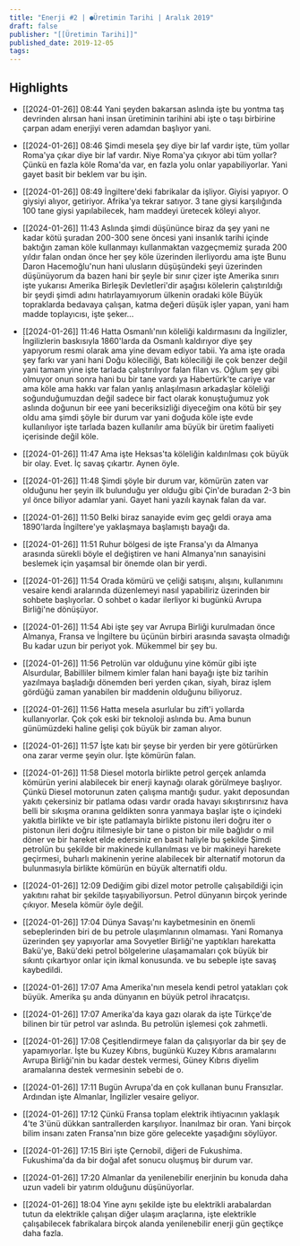 ```yaml
---
title: "Enerji #2 | ●Üretimin Tarihi | Aralık 2019"
draft: false
publisher: "[[Üretimin Tarihi]]"
published_date: 2019-12-05
tags:
---
```



## Highlights
* [[2024-01-26]] 08:44  Yani şeyden bakarsan aslında işte bu yontma taş devrinden alırsan hani insan üretiminin tarihini abi işte o taşı birbirine çarpan adam enerjiyi veren adamdan başlıyor yani.

* [[2024-01-26]] 08:46  Şimdi mesela şey diye bir laf vardır işte, tüm yollar Roma'ya çıkar diye bir laf vardır. Niye Roma'ya çıkıyor abi tüm yollar? Çünkü en fazla köle Roma'da var, en fazla yolu onlar yapabiliyorlar. Yani gayet basit bir beklem var bu işin.

* [[2024-01-26]] 08:49  İngiltere'deki fabrikalar da işliyor. Giyisi yapıyor. O giysiyi alıyor, getiriyor. Afrika'ya tekrar satıyor. 3 tane giysi karşılığında 100 tane giysi yapılabilecek, ham maddeyi üretecek köleyi alıyor.

* [[2024-01-26]] 11:43  Aslında şimdi düşününce biraz da şey yani ne kadar kötü şuradan 200-300 sene öncesi yani insanlık tarihi içinde baktığın zaman köle kullanmayı kullanmaktan vazgeçmemiz şurada 200 yıldır falan ondan önce her şey köle üzerinden ilerliyordu ama işte Bunu Daron Hacemoğlu'nun hani ulusların düşüşündeki şeyi üzerinden düşünüyorum da bazen hani bir şeyle bir sınır çizer işte Amerika sınırı işte yukarısı Amerika Birleşik Devletleri'dir aşağısı kölelerin çalıştırıldığı bir şeydi şimdi adını hatırlayamıyorum ülkenin oradaki köle Büyük topraklarda bedavaya çalışan, katma değeri düşük işler yapan, yani ham madde toplayıcısı, işte şeker...

* [[2024-01-26]] 11:46  Hatta Osmanlı'nın köleliği kaldırmasını da İngilizler, İngilizlerin baskısıyla 1860'larda da Osmanlı kaldırıyor diye şey yapıyorum resmi olarak ama yine devam ediyor tabii. Ya ama işte orada şey farkı var yani hani Doğu köleciliği, Batı köleciliği ile çok benzer değil yani tamam yine işte tarlada çalıştırılıyor falan filan vs. Oğlum şey gibi olmuyor onun sonra hani bu bir tane vardı ya Habertürk'te cariye var ama köle ama hakkı var falan yanlış anlaşılmasın arkadaşlar köleliği soğunduğumuzdan değil sadece bir fact olarak konuştuğumuz yok aslında doğunun bir eee yani beceriksizliği diyeceğim ona kötü bir şey oldu ama şimdi şöyle bir durum var yani doğuda köle işte evde kullanılıyor işte tarlada bazen kullanılır ama büyük bir üretim faaliyeti içerisinde değil köle.

* [[2024-01-26]] 11:47  Ama işte Heksas'ta köleliğin kaldırılması çok büyük bir olay. Evet. İç savaş çıkartır. Aynen öyle.

* [[2024-01-26]] 11:48  Şimdi şöyle bir durum var, kömürün zaten var olduğunu her şeyin ilk bulunduğu yer olduğu gibi Çin'de buradan 2-3 bin yıl önce biliyor adamlar yani. Gayet hani yazılı kaynak falan da var.

* [[2024-01-26]] 11:50  Belki biraz sanayide evim geç geldi oraya ama 1890'larda İngiltere'ye yaklaşmaya başlamıştı bayağı da.

* [[2024-01-26]] 11:51  Ruhur bölgesi de işte Fransa'yı da Almanya arasında sürekli böyle el değiştiren ve hani Almanya'nın sanayisini beslemek için yaşamsal bir önemde olan bir yerdi.

* [[2024-01-26]] 11:54  Orada kömürü ve çeliği satışını, alışını, kullanımını vesaire kendi aralarında düzenlemeyi nasıl yapabiliriz üzerinden bir sohbete başlıyorlar. O sohbet o kadar ilerliyor ki bugünkü Avrupa Birliği'ne dönüşüyor.

* [[2024-01-26]] 11:54  Abi işte şey var Avrupa Birliği kurulmadan önce Almanya, Fransa ve İngiltere bu üçünün birbiri arasında savaşta olmadığı Bu kadar uzun bir periyot yok. Mükemmel bir şey bu.

* [[2024-01-26]] 11:56  Petrolün var olduğunu yine kömür gibi işte Alsurdular, Babilliler bilmem kimler falan hani bayağı işte biz tarihin yazılmaya başladığı dönemden beri yerden çıkan, siyah, biraz işlem gördüğü zaman yanabilen bir maddenin olduğunu biliyoruz.

* [[2024-01-26]] 11:56  Hatta mesela asurlular bu zift'i yollarda kullanıyorlar. Çok çok eski bir teknoloji aslında bu. Ama bunun günümüzdeki haline gelişi çok büyük bir zaman alıyor.

* [[2024-01-26]] 11:57  İşte katı bir şeyse bir yerden bir yere götürürken ona zarar verme şeyin olur. İşte kömürün falan.

* [[2024-01-26]] 11:58  Diesel motorla birlikte petrol gerçek anlamda kömürün yerini alabilecek bir enerji kaynağı olarak görülmeye başlıyor. Çünkü Diesel motorunun zaten çalışma mantığı şudur. yakıt deposundan yakıtı çekersiniz bir patlama odası vardır orada havayı sıkıştırırsınız hava belli bir sıkışma oranına geldikten sonra yanmaya başlar işte o içindeki yakıtla birlikte ve bir işte patlamayla birlikte pistonu ileri doğru iter o pistonun ileri doğru itilmesiyle bir tane o piston bir mile bağlıdır o mil döner ve bir hareket elde edersiniz en basit haliyle bu şekilde Şimdi petrolün bu şekilde bir makinede kullanılması ve bir makineyi harekete geçirmesi, buharlı makinenin yerine alabilecek bir alternatif motorun da bulunmasıyla birlikte kömürün en büyük alternatifi oldu.

* [[2024-01-26]] 12:09  Dediğim gibi dizel motor petrolle çalışabildiği için yakıtını rahat bir şekilde taşıyabiliyorsun. Petrol dünyanın birçok yerinde çıkıyor. Mesela kömür öyle değil.

* [[2024-01-26]] 17:04  Dünya Savaşı'nı kaybetmesinin en önemli sebeplerinden biri de bu petrole ulaşımlarının olmaması. Yani Romanya üzerinden şey yapıyorlar ama Sovyetler Birliği'ne yaptıkları harekatta Bakü'ye, Bakü'deki petrol bölgelerine ulaşamamaları çok büyük bir sıkıntı çıkartıyor onlar için ikmal konusunda. ve bu sebeple işte savaş kaybedildi.

* [[2024-01-26]] 17:07  Ama Amerika'nın mesela kendi petrol yatakları çok büyük. Amerika şu anda dünyanın en büyük petrol ihracatçısı.

* [[2024-01-26]] 17:07  Amerika'da kaya gazı olarak da işte Türkçe'de bilinen bir tür petrol var aslında. Bu petrolün işlemesi çok zahmetli.

* [[2024-01-26]] 17:08  Çeşitlendirmeye falan da çalışıyorlar da bir şey de yapamıyorlar. İşte bu Kuzey Kıbrıs, bugünkü Kuzey Kıbrıs aramalarını Avrupa Birliği'nin bu kadar destek vermesi, Güney Kıbrıs diyelim aramalarına destek vermesinin sebebi de o.

* [[2024-01-26]] 17:11  Bugün Avrupa'da en çok kullanan bunu Fransızlar. Ardından işte Almanlar, İngilizler vesaire geliyor.

* [[2024-01-26]] 17:12  Çünkü Fransa toplam elektrik ihtiyacının yaklaşık 4'te 3'ünü dükkan santrallerden karşılıyor. İnanılmaz bir oran. Yani birçok bilim insanı zaten Fransa'nın bize göre gelecekte yaşadığını söylüyor.

* [[2024-01-26]] 17:15  Biri işte Çernobil, diğeri de Fukushima. Fukushima'da da bir doğal afet sonucu oluşmuş bir durum var.

* [[2024-01-26]] 17:20  Almanlar da yenilenebilir enerjinin bu konuda daha uzun vadeli bir yatırım olduğunu düşünüyorlar.

* [[2024-01-26]] 18:04  Yine aynı şekilde işte bu elektrikli arabalardan tutun da elektrikle çalışan diğer ulaşım araçlarına, işte elektrikle çalışabilecek fabrikalara birçok alanda yenilenebilir enerji gün geçtikçe daha fazla.

